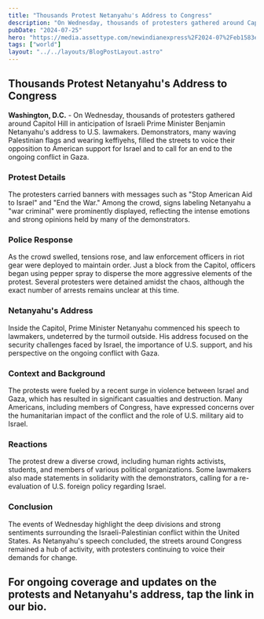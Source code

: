 ```yaml
---
title: "Thousands Protest Netanyahu's Address to Congress"
description: "On Wednesday, thousands of protesters gathered around Capitol Hill in anticipation of Israeli Prime Minister Benjamin Netanyahu's address to U.S. lawmakers."
pubDate: "2024-07-25"
hero: "https://media.assettype.com/newindianexpress%2F2024-07%2Feb1583e3-0a11-4318-b94f-dd3e75c80d35%2FAFP__20240724__364W8TZ__v1__Preview__UsIsraelPalestiniansConflictProtest.jpg?rect=0%2C98%2C1200%2C675&w=480&auto=format%2Ccompress&fit=max"
tags: ["world"]
layout: "../../layouts/BlogPostLayout.astro"
---
```

## Thousands Protest Netanyahu's Address to Congress

**Washington, D.C.** - On Wednesday, thousands of protesters gathered around Capitol Hill in anticipation of Israeli Prime Minister Benjamin Netanyahu's address to U.S. lawmakers. Demonstrators, many waving Palestinian flags and wearing keffiyehs, filled the streets to voice their opposition to American support for Israel and to call for an end to the ongoing conflict in Gaza.

### Protest Details

The protesters carried banners with messages such as "Stop American Aid to Israel" and "End the War." Among the crowd, signs labeling Netanyahu a "war criminal" were prominently displayed, reflecting the intense emotions and strong opinions held by many of the demonstrators.

### Police Response

As the crowd swelled, tensions rose, and law enforcement officers in riot gear were deployed to maintain order. Just a block from the Capitol, officers began using pepper spray to disperse the more aggressive elements of the protest. Several protesters were detained amidst the chaos, although the exact number of arrests remains unclear at this time.

### Netanyahu's Address

Inside the Capitol, Prime Minister Netanyahu commenced his speech to lawmakers, undeterred by the turmoil outside. His address focused on the security challenges faced by Israel, the importance of U.S. support, and his perspective on the ongoing conflict with Gaza.

### Context and Background

The protests were fueled by a recent surge in violence between Israel and Gaza, which has resulted in significant casualties and destruction. Many Americans, including members of Congress, have expressed concerns over the humanitarian impact of the conflict and the role of U.S. military aid to Israel.

### Reactions

The protest drew a diverse crowd, including human rights activists, students, and members of various political organizations. Some lawmakers also made statements in solidarity with the demonstrators, calling for a re-evaluation of U.S. foreign policy regarding Israel.

### Conclusion

The events of Wednesday highlight the deep divisions and strong sentiments surrounding the Israeli-Palestinian conflict within the United States. As Netanyahu's speech concluded, the streets around Congress remained a hub of activity, with protesters continuing to voice their demands for change.

For ongoing coverage and updates on the protests and Netanyahu's address, tap the link in our bio.
---